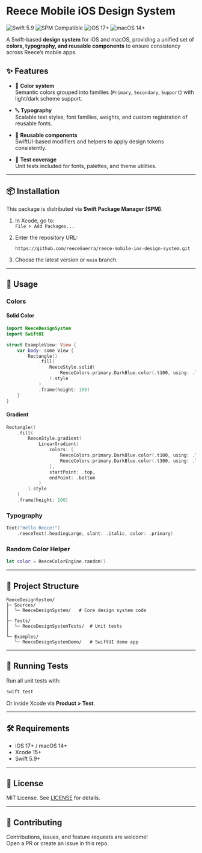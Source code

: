 # Reece Mobile iOS Design System

![Swift 5.9](https://img.shields.io/badge/Swift-5.9-orange?logo=swift)
![SPM Compatible](https://img.shields.io/badge/SPM-Compatible-green?logo=swift)
![iOS 17+](https://img.shields.io/badge/iOS-17%2B-blue?logo=apple)
![macOS 14+](https://img.shields.io/badge/macOS-14%2B-lightgrey?logo=apple)

A Swift-based **design system** for iOS and macOS, providing a unified set of **colors, typography, and reusable components** to ensure consistency across Reece’s mobile apps.

## ✨ Features

- 🎨 **Color system**  
  Semantic colors grouped into families (`Primary`, `Secondary`, `Support`) with light/dark scheme support.

- 🔤 **Typography**  
  Scalable text styles, font families, weights, and custom registration of reusable fonts.

- 🧩 **Reusable components**  
  SwiftUI-based modifiers and helpers to apply design tokens consistently.

- 🧪 **Test coverage**  
  Unit tests included for fonts, palettes, and theme utilities.

---

## 📦 Installation

This package is distributed via **Swift Package Manager (SPM)**.

1. In Xcode, go to:  
   `File > Add Packages...`

2. Enter the repository URL:  
   ```text
   https://github.com/reeceGuerra/reece-mobile-ios-design-system.git
   ```

3. Choose the latest version or `main` branch.

---

## 🚀 Usage

### Colors

#### Solid Color

```swift
import ReeceDesignSystem
import SwiftUI

struct ExampleView: View {
    var body: some View {
        Rectangle()
            .fill(
                ReeceStyle.solid(
                    ReeceColors.primary.DarkBlue.color(.t100, using: .light)
                ).style
            )
            .frame(height: 100)
    }
}
```

#### Gradient

```swift
Rectangle()
    .fill(
        ReeceStyle.gradient(
            LinearGradient(
                colors: [
                    ReeceColors.primary.DarkBlue.color(.t100, using: .light),
                    ReeceColors.primary.DarkBlue.color(.t300, using: .light)
                ],
                startPoint: .top,
                endPoint: .bottom
            )
        ).style
    )
    .frame(height: 100)
```

### Typography

```swift
Text("Hello Reece!")
    .reeceText(.headingLarge, slant: .italic, color: .primary)
```

### Random Color Helper

```swift
let color = ReeceColorEngine.random()
```

---

## 📂 Project Structure

```
ReeceDesignSystem/
├─ Sources/
│  └─ ReeceDesignSystem/   # Core design system code
│
├─ Tests/
│  └─ ReeceDesignSystemTests/  # Unit tests
│
└─ Examples/
   └─ ReeceDesignSystemDemo/   # SwiftUI demo app
```

---

## 🧪 Running Tests

Run all unit tests with:

```bash
swift test
```

Or inside Xcode via **Product > Test**.

---

## 🛠 Requirements

- iOS 17+ / macOS 14+
- Xcode 15+
- Swift 5.9+

---

## 📄 License

MIT License. See [LICENSE](LICENSE) for details.

---

## 🤝 Contributing

Contributions, issues, and feature requests are welcome!  
Open a PR or create an issue in this repo.
